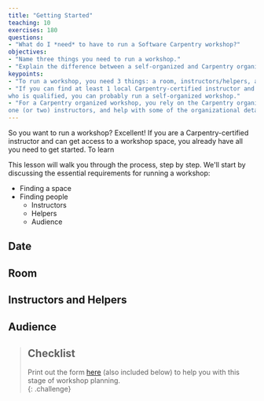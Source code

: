 ```yaml
---
title: "Getting Started"
teaching: 10
exercises: 180
questions:
- "What do I *need* to have to run a Software Carpentry workshop?"
objectives:
- "Name three things you need to run a workshop."
- "Explain the difference between a self-organized and Carpentry organized workshop."  
keypoints:
- "To run a workshop, you need 3 things: a room, instructors/helpers, and an audience."
- "If you can find at least 1 local Carpentry-certified instructor and another instructor 
who is qualified, you can probably run a self-organized workshop."  
- "For a Carpentry organized workshop, you rely on the Carpentry organizations to find you 
one (or two) instructors, and help with some of the organizational details."
---
```


So you want to run a workshop?  Excellent!  If you are a Carpentry-certified 
instructor and can get access to a workshop space, you already have all you need 
to get started.  To learn 

This lesson will walk you through the 
process, step by step.  We'll start by discussing the essential requirements for 
running a workshop: 

* Finding a space
* Finding people
	* Instructors
	* Helpers
	* Audience

## Date

## Room

## Instructors and Helpers

## Audience

> ## Checklist
>
> Print out the form [here]({{site.root}}/files/checklist-getting-started.md) 
> (also included below) to help you with this stage of workshop planning.  
{: .challenge}
